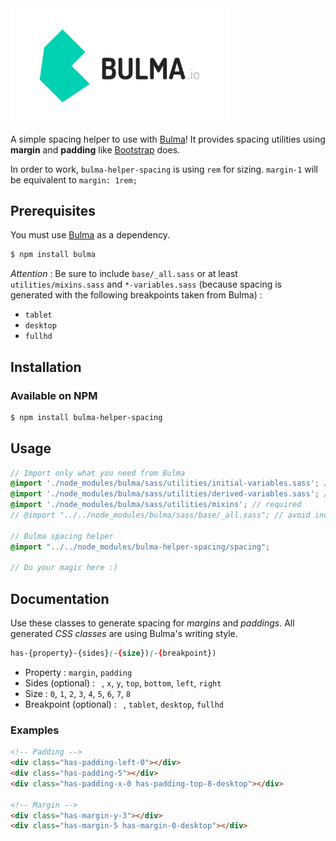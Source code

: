 <img src="https://raw.githubusercontent.com/jgthms/bulma/master/docs/images/bulma-banner.png" alt="Bulma's logo" width="350" />

A simple spacing helper to use with [Bulma](https://bulma.io/)! It provides spacing utilities using **margin** and **padding** like 
[Bootstrap](https://getbootstrap.com/docs/4.4/utilities/spacing/) does.

In order to work, `bulma-helper-spacing` is using `rem` for sizing. `margin-1` will be equivalent to `margin: 1rem;`

## Prerequisites

You must use [Bulma](https://bulma.io/) as a dependency. 

```bash
$ npm install bulma
```

*Attention* : Be sure to include `base/_all.sass` or at least `utilities/mixins.sass` and `*-variables.sass`
(because spacing is generated with the following breakpoints taken from Bulma) :

* `tablet`
* `desktop`
* `fullhd`

## Installation

### Available on NPM

```bash
$ npm install bulma-helper-spacing
```

## Usage

```scss
// Import only what you need from Bulma
@import './node_modules/bulma/sass/utilities/initial-variables.sass'; // required
@import './node_modules/bulma/sass/utilities/derived-variables.sass'; // required
@import './node_modules/bulma/sass/utilities/mixins'; // required
// @import "../../node_modules/bulma/sass/base/_all.sass"; // avoid including everything from Bulma, we should use its modularity ;-)

// Bulma spacing helper
@import "../../node_modules/bulma-helper-spacing/spacing";

// Do your magic here :)
```

## Documentation

Use these classes to generate spacing for *margins* and *paddings*. All 
generated *CSS classes* are using Bulma's writing style.

```css
has-{property}-{sides}(-{size})(-{breakpoint})
```

* Property : `margin`, `padding`
* Sides (optional) : ` `, `x`, `y`, `top`, `bottom`, `left`, `right`
* Size : `0`, `1`, `2`, `3`, `4`, `5`, `6`, `7`, `8`
* Breakpoint (optional) : ` `, `tablet`, `desktop`, `fullhd`

### Examples

```html
<!-- Padding -->
<div class="has-padding-left-0"></div>
<div class="has-padding-5"></div>
<div class="has-padding-x-0 has-padding-top-8-desktop"></div>

<!-- Margin -->
<div class="has-margin-y-3"></div>
<div class="has-margin-5 has-margin-0-desktop"></div>
```
